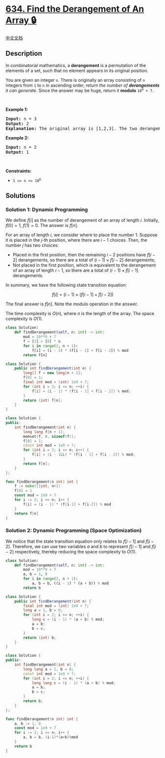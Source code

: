 # [634. Find the Derangement of An Array 🔒](https://leetcode.com/problems/find-the-derangement-of-an-array)

[中文文档](/solution/0600-0699/0634.Find%20the%20Derangement%20of%20An%20Array/README.md)

<!-- tags:Math,Dynamic Programming -->

## Description

<p>In combinatorial mathematics, a <strong>derangement</strong> is a permutation of the elements of a set, such that no element appears in its original position.</p>

<p>You are given an integer <code>n</code>. There is originally an array consisting of <code>n</code> integers from <code>1</code> to <code>n</code> in ascending order, return <em>the number of <strong>derangements</strong> it can generate</em>. Since the answer may be huge, return it <strong>modulo</strong> <code>10<sup>9</sup> + 7</code>.</p>

<p>&nbsp;</p>
<p><strong class="example">Example 1:</strong></p>

<pre>
<strong>Input:</strong> n = 3
<strong>Output:</strong> 2
<strong>Explanation:</strong> The original array is [1,2,3]. The two derangements are [2,3,1] and [3,1,2].
</pre>

<p><strong class="example">Example 2:</strong></p>

<pre>
<strong>Input:</strong> n = 2
<strong>Output:</strong> 1
</pre>

<p>&nbsp;</p>
<p><strong>Constraints:</strong></p>

<ul>
	<li><code>1 &lt;= n &lt;= 10<sup>6</sup></code></li>
</ul>

## Solutions

### Solution 1: Dynamic Programming

We define $f[i]$ as the number of derangement of an array of length $i$. Initially, $f[0] = 1$, $f[1] = 0$. The answer is $f[n]$.

For an array of length $i$, we consider where to place the number $1$. Suppose it is placed in the $j$-th position, where there are $i-1$ choices. Then, the number $j$ has two choices:

-   Placed in the first position, then the remaining $i - 2$ positions have $f[i - 2]$ derangements, so there are a total of $(i - 1) \times f[i - 2]$ derangements;
-   Not placed in the first position, which is equivalent to the derangement of an array of length $i - 1$, so there are a total of $(i - 1) \times f[i - 1]$ derangements.

In summary, we have the following state transition equation:

$$
f[i] = (i - 1) \times (f[i - 1] + f[i - 2])
$$

The final answer is $f[n]$. Note the modulo operation in the answer.

The time complexity is $O(n)$, where $n$ is the length of the array. The space complexity is $O(1)$.

<!-- tabs:start -->

```python
class Solution:
    def findDerangement(self, n: int) -> int:
        mod = 10**9 + 7
        f = [1] + [0] * n
        for i in range(2, n + 1):
            f[i] = (i - 1) * (f[i - 1] + f[i - 2]) % mod
        return f[n]
```

```java
class Solution {
    public int findDerangement(int n) {
        long[] f = new long[n + 1];
        f[0] = 1;
        final int mod = (int) 1e9 + 7;
        for (int i = 2; i <= n; ++i) {
            f[i] = (i - 1) * (f[i - 1] + f[i - 2]) % mod;
        }
        return (int) f[n];
    }
}
```

```cpp
class Solution {
public:
    int findDerangement(int n) {
        long long f[n + 1];
        memset(f, 0, sizeof(f));
        f[0] = 1;
        const int mod = 1e9 + 7;
        for (int i = 2; i <= n; i++) {
            f[i] = (i - 1LL) * (f[i - 1] + f[i - 2]) % mod;
        }
        return f[n];
    }
};
```

```go
func findDerangement(n int) int {
	f := make([]int, n+1)
	f[0] = 1
	const mod = 1e9 + 7
	for i := 2; i <= n; i++ {
		f[i] = (i - 1) * (f[i-1] + f[i-2]) % mod
	}
	return f[n]
}
```

<!-- tabs:end -->

### Solution 2: Dynamic Programming (Space Optimization)

We notice that the state transition equation only relates to $f[i - 1]$ and $f[i - 2]$. Therefore, we can use two variables $a$ and $b$ to represent $f[i - 1]$ and $f[i - 2]$ respectively, thereby reducing the space complexity to $O(1)$.

<!-- tabs:start -->

```python
class Solution:
    def findDerangement(self, n: int) -> int:
        mod = 10**9 + 7
        a, b = 1, 0
        for i in range(2, n + 1):
            a, b = b, ((i - 1) * (a + b)) % mod
        return b
```

```java
class Solution {
    public int findDerangement(int n) {
        final int mod = (int) 1e9 + 7;
        long a = 1, b = 0;
        for (int i = 2; i <= n; ++i) {
            long c = (i - 1) * (a + b) % mod;
            a = b;
            b = c;
        }
        return (int) b;
    }
}
```

```cpp
class Solution {
public:
    int findDerangement(int n) {
        long long a = 1, b = 0;
        const int mod = 1e9 + 7;
        for (int i = 2; i <= n; ++i) {
            long long c = (i - 1) * (a + b) % mod;
            a = b;
            b = c;
        }
        return b;
    }
};
```

```go
func findDerangement(n int) int {
	a, b := 1, 0
	const mod = 1e9 + 7
	for i := 2; i <= n; i++ {
		a, b = b, (i-1)*(a+b)%mod
	}
	return b
}
```

<!-- tabs:end -->

<!-- end -->
